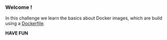 <br>

### Welcome !

In this challenge we learn the basics about Docker images, which are build using a [Dockerfile](https://docs.docker.com/engine/reference/builder/).

**HAVE FUN**